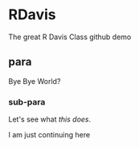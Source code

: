 # RDavis

The great R Davis Class github demo

## para

Bye Bye World?

### sub-para 

Let's see what *this* _does_.

I am just continuing here
